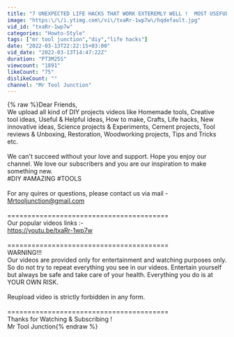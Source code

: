 ```yaml
---
title: "7 UNEXPECTED LIFE HACKS THAT WORK EXTEREMLY WELL !  MOST USEFUL Tips & Tricks !"
image: "https:\/\/i.ytimg.com\/vi\/txaRr-1wp7w\/hqdefault.jpg"
vid_id: "txaRr-1wp7w"
categories: "Howto-Style"
tags: ["mr tool junction","diy","life hacks"]
date: "2022-03-13T22:22:15+03:00"
vid_date: "2022-03-13T14:47:22Z"
duration: "PT3M25S"
viewcount: "1891"
likeCount: "75"
dislikeCount: ""
channel: "Mr Tool Junction"
---
```

{% raw %}Dear Friends,<br />We upload all kind of DIY projects videos like Homemade tools, Creative tool ideas, Useful &amp; Helpful ideas, How to make, Crafts, Life hacks, New innovative ideas, Science projects &amp; Experiments, Cement projects, Tool reviews &amp; Unboxing, Restoration, Woodworking projects, Tips and Tricks etc. <br /><br />We can't succeed without your love and support. Hope you enjoy our channel. We love our subscribers and you are our inspiration to make something new. <br />#DIY #AMAZING #TOOLS<br /><br />For any quires or questions, please contact us via mail - Mrtooljunction@gmail.com<br /><br />========================================<br />Our popular videos links :-<br /><a rel="nofollow" target="blank" href="https://youtu.be/txaRr-1wp7w">https://youtu.be/txaRr-1wp7w</a><br /><br />========================================<br />WARNING!!!<br />Our videos are provided only for entertainment and watching purposes only. So do not try to repeat everything you see in our videos. Entertain yourself but always be safe and take care of your health. Everything you do is at YOUR OWN RISK.<br /><br />Reupload video is strictly forbidden in any form.<br /><br />========================================<br />Thanks for Watching &amp; Subscribing !<br />Mr Tool Junction{% endraw %}
